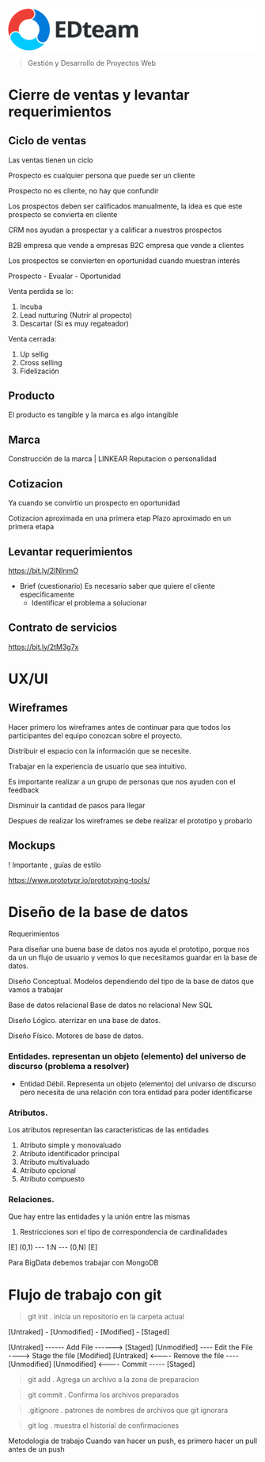 ![Edteam Logo](./assets/logo.svg)

>Gestión y Desarrollo de Proyectos Web

# Cierre de ventas y levantar requerimientos

## Ciclo de ventas
Las ventas tienen un ciclo

Prospecto es cualquier persona que puede ser un cliente

Prospecto no es cliente, no hay que confundir

Los prospectos deben ser calificados manualmente, la idea es que este prospecto se convierta en cliente

CRM nos ayudan a prospectar y a calificar a nuestros prospectos

B2B empresa que vende a empresas
B2C empresa que vende a clientes

Los prospectos se convierten en oportunidad cuando muestran interés

Prospecto - Evualar - Oportunidad 

Venta perdida se lo:
1. Incuba
2. Lead nutturing (Nutrir al propecto)
3. Descartar (Si es muy regateador)

Venta cerrada:
1. Up sellig 
2. Cross selling
3. Fidelización

## Producto
El producto es tangible y la marca es algo intangible

## Marca

Construcción de la marca | LINKEAR
Reputacion o personalidad

## Cotizacion

Ya cuando se convirtio un prospecto en oportunidad

Cotizacion aproximada en una primera etap
Plazo aproximado en un primera etapa

## Levantar requerimientos

https://bit.ly/2INInmO

- Brief (cuestionario)
  Es necesario saber que quiere el cliente especificamente
  - Identificar el problema a solucionar  

## Contrato de servicios

https://bit.ly/2tM3g7x

# UX/UI

## Wireframes
Hacer primero los wireframes antes de continuar para que todos los participantes del equipo conozcan sobre el proyecto.

Distribuir el espacio con la información que se necesite.

Trabajar en la experiencia de usuario que sea intuitivo.

Es importante realizar a un grupo de personas que nos ayuden con el feedback

Disminuir la cantidad de pasos para llegar

Despues de realizar los wireframes se debe realizar el prototipo y probarlo 

## Mockups

! Importante , guías de estilo

https://www.prototypr.io/prototyping-tools/

# Diseño de la base de datos

Requerimientos

Para diseñar una buena base de datos nos ayuda el prototipo, porque nos da un un flujo de usuario y vemos lo que necesitamos guardar en la base de datos.

Diseño Conceptual. Modelos dependiendo del tipo de la base de datos que vamos a trabajar

Base de datos relacional
Base de datos no relacional
New SQL

Diseño Lógico. aterrizar en una base de datos.

Diseño Físico. Motores de base de datos.

### Entidades. representan un objeto (elemento) del universo de discurso (problema a resolver)

- Entidad Débil. 
Representa un objeto (elemento) del univarso de discurso pero necesita de una relación con tora entidad para poder identificarse


### Atributos. 
Los atributos representan las caracteristicas de las entidades

1. Atributo simple y monovaluado
2. Atributo identificador principal
3. Atributo multivaluado
4. Atributo opcional
5. Atributo compuesto

### Relaciones. 
Que hay entre las entidades y la unión entre las mismas

1. Restricciones son el tipo de correspondencia de cardinalidades

[E] (0,1) --- 1:N --- (0,N) [E]

Para BigData debemos trabajar con MongoDB

# Flujo de trabajo con git

> git init . inicia un repositorio en la carpeta actual

[Untraked] - [Unmodified] - [Modified] - [Staged]

[Untraked] ------ Add File ------> [Staged]
[Unmodified] ---- Edit the File ----> Stage the file
[Modified]
[Untraked] <---- Remove the file ----[Unmodified]
[Unmodified] <---- Commit ----- [Staged]

> git add . Agrega un archivo a la zona de preparacion

> git commit . Confirma los archivos preparados

> .gitignore . patrones de nombres de archivos que git ignorara 

> git log . muestra el historial de confirmaciones


Metodologia de trabajo
Cuando van hacer un push, es primero hacer un pull antes de un push

